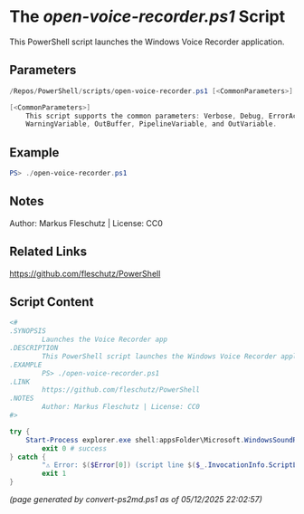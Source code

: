 The *open-voice-recorder.ps1* Script
===========================

This PowerShell script launches the Windows Voice Recorder application.

Parameters
----------
```powershell
/Repos/PowerShell/scripts/open-voice-recorder.ps1 [<CommonParameters>]

[<CommonParameters>]
    This script supports the common parameters: Verbose, Debug, ErrorAction, ErrorVariable, WarningAction, 
    WarningVariable, OutBuffer, PipelineVariable, and OutVariable.
```

Example
-------
```powershell
PS> ./open-voice-recorder.ps1

```

Notes
-----
Author: Markus Fleschutz | License: CC0

Related Links
-------------
https://github.com/fleschutz/PowerShell

Script Content
--------------
```powershell
<#
.SYNOPSIS
        Launches the Voice Recorder app
.DESCRIPTION
        This PowerShell script launches the Windows Voice Recorder application.
.EXAMPLE
        PS> ./open-voice-recorder.ps1
.LINK
        https://github.com/fleschutz/PowerShell
.NOTES
        Author: Markus Fleschutz | License: CC0
#>

try {
	Start-Process explorer.exe shell:appsFolder\Microsoft.WindowsSoundRecorder_8wekyb3d8bbwe!App
        exit 0 # success
} catch {
        "⚠️ Error: $($Error[0]) (script line $($_.InvocationInfo.ScriptLineNumber))"
        exit 1
}
```

*(page generated by convert-ps2md.ps1 as of 05/12/2025 22:02:57)*
